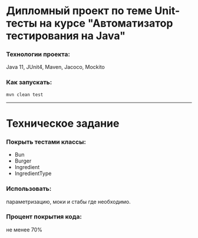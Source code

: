 # Дипломный проект по теме Unit-тесты на курсе "Автоматизатор тестирования на Java"

### Технологии проекта:

Java 11, JUnit4, Maven, Jacoco, Mockito

### Как запускать:

`mvn clean test`

___________________________________________________________________________________
# Техническое задание

### Покрыть тестами классы:
- Bun
- Burger
- Ingredient
- IngredientType

### Использовать:

параметризацию, моки и стабы где необходимо.

### Процент покрытия кода:

не менее 70%
